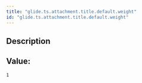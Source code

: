```yaml
---
title: "glide.ts.attachment.title.default.weight"
id: "glide.ts.attachment.title.default.weight"
---
```

## Description



## Value: 
```
1
```